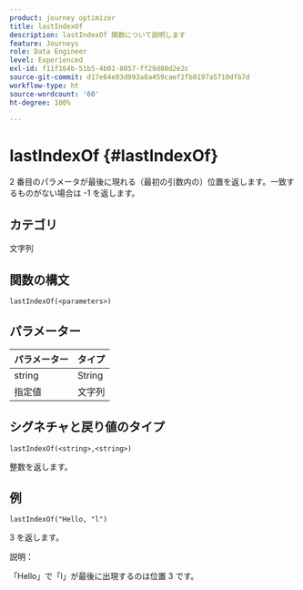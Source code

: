 ```yaml
---
product: journey optimizer
title: lastIndexOf
description: lastIndexOf 関数について説明します
feature: Journeys
role: Data Engineer
level: Experienced
exl-id: f11f164b-51b5-4b01-8057-ff29d80d2e2c
source-git-commit: d17e64e03d093a8a459caef2fb0197a5710dfb7d
workflow-type: ht
source-wordcount: '60'
ht-degree: 100%

---
```


# lastIndexOf {#lastIndexOf}

2 番目のパラメータが最後に現れる（最初の引数内の）位置を返します。一致するものがない場合は -1 を返します。

## カテゴリ

文字列

## 関数の構文

`lastIndexOf(<parameters>)`

## パラメーター

| パラメーター | タイプ |
|-----------|------------------|
| string | String |
| 指定値 | 文字列 |

## シグネチャと戻り値のタイプ

`lastIndexOf(<string>,<string>)`

整数を返します。

## 例

`lastIndexOf("Hello, "l")`

3 を返します。

説明：

「Hello」で「l」が最後に出現するのは位置 3 です。
